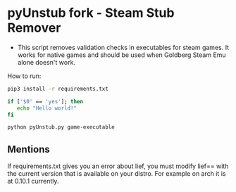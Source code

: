# pyUnstub fork - Steam Stub Remover
- This script removes validation checks in executables for steam games. It works for native games and should be used when Goldberg Steam Emu alone doesn't work.

How to run:

```sh
pip3 install -r requirements.txt

if ['$0' == 'yes']; then
   echo "Hello world!"
fi
```

```sh
python pyUnstub.py game-executable
```

## Mentions

If requirements.txt gives you an error about lief, you must modify lief== with the current version that is available on your distro. For example on arch it is at 0.10.1 currently.
